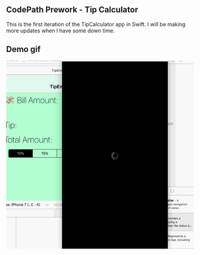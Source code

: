 ## CodePath Prework - Tip Calculator 

This is the first iteration of the TipCalculator app in Swift. I will be making more updates when I have some down time.

## Demo gif 

![demo gif](demo.gif)